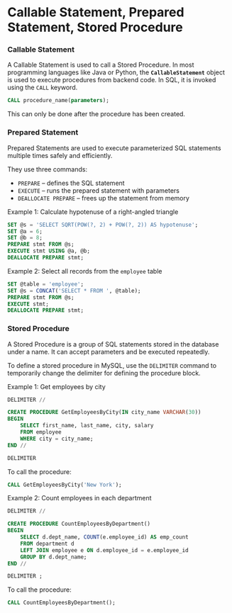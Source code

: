 # **Callable Statement, Prepared Statement, Stored Procedure**

### **Callable Statement**

A Callable Statement is used to call a Stored Procedure. In most programming languages like Java or Python, the **`CallableStatement`** object is used to execute procedures from backend code. In SQL, it is invoked using the `CALL` keyword.

```sql
CALL procedure_name(parameters);
```

This can only be done after the procedure has been created.

### **Prepared Statement**

Prepared Statements are used to execute parameterized SQL statements multiple times safely and efficiently.

They use three commands:

- `PREPARE` – defines the SQL statement
- `EXECUTE` – runs the prepared statement with parameters
- `DEALLOCATE PREPARE` – frees up the statement from memory

Example 1: Calculate hypotenuse of a right-angled triangle

```sql
SET @s = 'SELECT SQRT(POW(?, 2) + POW(?, 2)) AS hypotenuse';
SET @a = 6;
SET @b = 8;
PREPARE stmt FROM @s;
EXECUTE stmt USING @a, @b;
DEALLOCATE PREPARE stmt;
```

Example 2: Select all records from the `employee` table

```sql
SET @table = 'employee';
SET @s = CONCAT('SELECT * FROM ', @table);
PREPARE stmt FROM @s;
EXECUTE stmt;
DEALLOCATE PREPARE stmt;
```

### **Stored Procedure**

A Stored Procedure is a group of SQL statements stored in the database under a name. It can accept parameters and be executed repeatedly.

To define a stored procedure in MySQL, use the `DELIMITER` command to temporarily change the delimiter for defining the procedure block.

Example 1: Get employees by city

```sql
DELIMITER //

CREATE PROCEDURE GetEmployeesByCity(IN city_name VARCHAR(30))
BEGIN
    SELECT first_name, last_name, city, salary
    FROM employee
    WHERE city = city_name;
END //

DELIMITER 
```

To call the procedure:

```sql
CALL GetEmployeesByCity('New York');
```

Example 2: Count employees in each department

```sql
DELIMITER //

CREATE PROCEDURE CountEmployeesByDepartment()
BEGIN
    SELECT d.dept_name, COUNT(e.employee_id) AS emp_count
    FROM department d
    LEFT JOIN employee e ON d.employee_id = e.employee_id
    GROUP BY d.dept_name;
END //

DELIMITER ;
```

To call the procedure:

```sql
CALL CountEmployeesByDepartment();
```